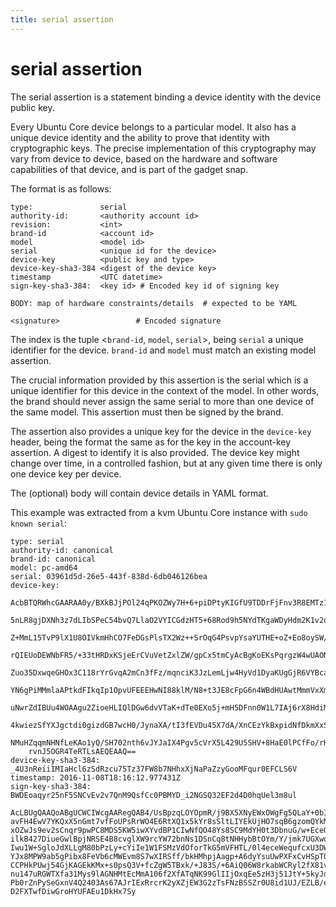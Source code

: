 ```yaml
---
title: serial assertion
---
```


# serial assertion

The serial assertion is a statement binding a device identity with the device public key.

Every Ubuntu Core device belongs to a particular model. It also has a unique
device identity and the ability to prove that identity with cryptographic keys.
The precise implementation of this cryptography may vary from device to device,
based on the hardware and software capabilities of that device, and is part
of the gadget snap.

The format is as follows:

```text
type:               serial
authority-id:       <authority account id>
revision:           <int>
brand-id            <account id>
model               <model id>
serial              <unique id for the device>
device-key          <public key and type>
device-key-sha3-384 <digest of the device key>
timestamp           <UTC datetime>
sign-key-sha3-384:  <key id> # Encoded key id of signing key

BODY: map of hardware constraints/details  # expected to be YAML

<signature>                 # Encoded signature
```

The index is the tuple <`brand-id`, `model`, `serial`>, being `serial` a unique
identifier for the device. `brand-id` and `model` must match an existing model assertion.

The crucial information provided by this assertion is the serial which is
a unique identifier for this device in the context of the model. In other words,
the brand should never assign the same serial to more than one device of the
same model. This assertion must then be signed by the brand.

The assertion also provides a unique key for the device in the `device-key` header,
being the format the same as for the key in the account-key assertion. A digest
to identify it is also provided. The device key might change over time, in a
controlled fashion, but at any given time there is only one device key per device.

The (optional) body will contain device details in YAML format.

This example was extracted from a kvm Ubuntu Core instance with `sudo known serial`:

```text
type: serial
authority-id: canonical
brand-id: canonical
model: pc-amd64
serial: 03961d5d-26e5-443f-838d-6db046126bea
device-key:
    AcbBTQRWhcGAARAA0y/BXkBJjPOl24qPKOZWy7H+6+piDPtyKIGfU9TDDrFjFnv3R8EMTz1WNW8d
    5nLR8gjDXNh3z7dLIbSPeC54bvQ7LlaO2VYICGdzHT5+68Rod9h5NYdTKgaWDyHdm2K1v2oOzmMF
    Z+MmL15TvP9lX1U8OIVkmHhCO7FeDGsPlsTX2Wz++SrOqG4PsvpYsaYUTHE+oZ+Eo8oySW/OxTmp
    rQIEUoDEWNbFR5/+33tHRDxKSjeErCVuVetZxlZW/gpCx5tmCyAcBgKoEKsPqrgzW4wUAONaSOGc
    Zuo35DxwqeGHOx3C118rYrGvqA2mCn3fFz/mqnciK3JzLemLjw4HyVd1DyaKUgGjR6VYBcadL72n
    YN6gPiMMmlaAPtkdFIkqIp1OpvUFEEEHwNI88klM/N8+t3JE8cFpG6n4WBdHUAwtMmmVxXm5IsM3
    uNwrZdIBUu4WOAAgu2ZioeHLIQlDGw6dvVTaK+dTe0EXo5j+mH5DFnn0W1L7IAj6rX8HdiM5X5fP
    4kwiezSfYXJgctdi0gizdGB7wcH0/JynaXA/tI3fEVDu45X7dA/XnCEzYkBxpidNfDkmXxSWt5N/
    NMuHZqqmNHNfLeKAo1yQ/SH702nth6vJYJaIX4Pgv5cVrX5L429U5SHV+8HaE0lPCfFo/rKRJa9i
    rvnJ5OGR4TeRTLsAEQEAAQ==
device-key-sha3-384: _4U3nReiiIMIaHcl6zSdRzcu75Tz37FW8b7NHhxXjNaPaZzyGooMFqur0EFCLS6V
timestamp: 2016-11-08T18:16:12.977431Z
sign-key-sha3-384: BWDEoaqyr25nF5SNCvEv2v7QnM9QsfCc0PBMYD_i2NGSQ32EF2d4D0hqUel3m8ul

AcLBUgQAAQoABgUCWCIWcgAARegQAB4/UsBpzqLOYOpmR/j9BX5XNyEWxOWgFg5QLaY+0bIz/nbU
avFH4EwV7YKQxX5nGmt7vfFoUPsRrWO4E6RtXQ1x5kYr8sSltLIYEkUjHO7sqB6gzomQYkMnS2fI
xOZwJs9ev2sCnqr9pwPC8MDS5KW5iwXYvdBP1CIwNfQO48Ys8SC9MdYH0t3DbnuG/w+EceOIyI3o
ilkB427DiueGwlBpjNRSE4B8cvglXW9rcYW72bnNs1DSnCq8tNHHybBtOYm/Y/jmk7UGXwqYUGQQ
Iwu1W+SgloJdXLLgM80bPzLy+cYiIe1W1FSMzVdOforTkG5mVFHTL/0l4eceWequfcxU3DW9ggcN
YJx8MPW9ab5gPibx8FeVb6cMWEvm8S7wXIRSff/bkHMhpjAagp+A6dyYsuUwPXFxCvHSpT0vUwFS
CCPHkPUwj54GjKAGEkKMx+s0psQ3V+fcZgW5TBxk/+J83S/+6AiQ06W8rkabWCRyl2fX81vMBynQ
nu147uRGWTXfa31Mys9lAGNHMtEcMmA106f2XfATqNK99GlIIjOxqEe5zH3j51JtY+5kyJd9cqvl
Pb0rZnPySeGxnV4Q2403As67AJrIExRrcrK2yXZjEW3G2zTsFNzBSSZr0U8id1UJ/EZLB/em2EHw
D2FXTwfDiwGroHYUFAEu1DkHx7Sy
```
